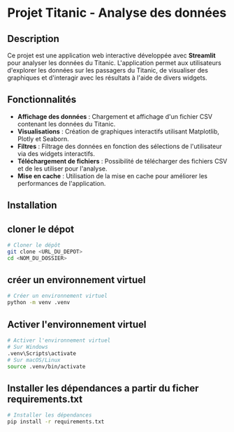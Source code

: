 # Projet Titanic - Analyse des données

## Description

Ce projet est une application web interactive développée avec **Streamlit** pour analyser les données du Titanic. L'application permet aux utilisateurs d'explorer les données sur les passagers du Titanic, de visualiser des graphiques et d'interagir avec les résultats à l'aide de divers widgets.

## Fonctionnalités

- **Affichage des données** : Chargement et affichage d'un fichier CSV contenant les données du Titanic.
- **Visualisations** : Création de graphiques interactifs utilisant Matplotlib, Plotly et Seaborn.
- **Filtres** : Filtrage des données en fonction des sélections de l'utilisateur via des widgets interactifs.
- **Téléchargement de fichiers** : Possibilité de télécharger des fichiers CSV et de les utiliser pour l'analyse.
- **Mise en cache** : Utilisation de la mise en cache pour améliorer les performances de l'application.

## Installation

## cloner le dépot

```bash
# Cloner le dépôt
git clone <URL_DU_DEPOT>
cd <NOM_DU_DOSSIER>
```
## créer un environnement virtuel
```bash
# Créer un environnement virtuel
python -m venv .venv
```
## Activer l'environnement virtuel
```bash
# Activer l'environnement virtuel
# Sur Windows
.venv\Scripts\activate
# Sur macOS/Linux
source .venv/bin/activate
```
## Installer les dépendances a partir du ficher requirements.txt
```bash
# Installer les dépendances
pip install -r requirements.txt
```

